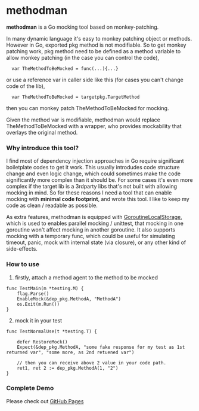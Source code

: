 # methodman

**methodman** is a Go mocking tool based on monkey-patching. 

In many dynamic language it's easy to monkey patching object or methods. However in Go, exported pkg method is not modifiable. So to get monkey patching work, pkg method need to be defined as a method variable to allow monkey patching (in the case you can control the code),
```
  var TheMethodToBeMocked = func(...){...}
```  
or use a reference var in caller side like this (for cases you can't change code of the lib),
```
  var TheMethodToBeMocked = targetpkg.TargetMethod
```  
then you can monkey patch TheMethodToBeMocked for mocking.

Given the method var is modifiable, methodman would replace TheMethodToBeMocked with a wrapper, who provides mockability that overlays the original method. 

### Why introduce this tool?

I find most of dependency injection approaches in Go require significant boiletplate codes to get it work. This usually introdudes code structure change and even logic change, which could sometimes make the code significantly more complex than it should be. For some cases it's even more complex if the target lib is a 3rdparty libs that's not built with allowing mocking in mind. So for these reasons I need a tool that can enable mocking with **minimal code footprint**, and wrote this tool. I like to keep my code as clean / readable as possible.

As extra features, methodman is equipped with [GoroutineLocalStorage](https://github.com/tylerb/gls), which is used to enables parallel mocking / unittest, that mocking in one goroutine won't affect mocking in another goroutine. It also supports mocking with a temporary func, which could be useful for simulating timeout, panic, mock with internal state (via closure), or any other kind of side-effects.

### How to use

1. firstly, attach a method agent to the method to be mocked
```
func TestMain(m *testing.M) {
	flag.Parse()
	EnableMock(&dep_pkg.MethodA, "MethodA")
	os.Exit(m.Run())
}
```
2. mock it in your test
```
func TestNormalUse(t *testing.T) {

	defer RestoreMock()
	Expect(&dep_pkg.MethodA, "some fake response for my test as 1st returned var", "some more, as 2nd retuened var")

	// then you can receive above 2 value in your code path.
	ret1, ret 2 := dep_pkg.MethodA(1, "2")
}
```

### Complete Demo

Please check out [GitHub Pages](https://github.com/jason-xxl/methodman/blob/master/expect_test.go)
